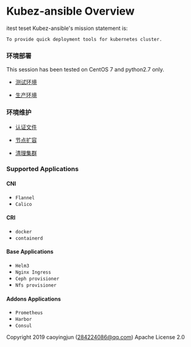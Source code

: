# Kubez-ansible Overview
itest teset
Kubez-ansible's mission statement is:

    To provide quick deployment tools for kubernetes cluster.


### 环境部署
This session has been tested on CentOS 7 and python2.7 only.

- [测试环境](doc/source/install/all-in-one.md)

- [生产环境](doc/source/install/multinode.md)

### 环境维护

- [认证文件](doc/source/install/admin-k8src.md)

- [节点扩容](doc/source/install/expansion.md)

- [清理集群](doc/source/install/destroy.md)

### Supported Applications

#### CNI
  - `Flannel`
  - `Calico`

#### CRI
  - `docker`
  - `containerd`

#### Base Applications
  - `Helm3`
  - `Nginx Ingress`
  - `Ceph provisioner`
  - `Nfs provisioner`

#### Addons Applications
  - `Prometheus`
  - `Harbor`
  - `Consul`

Copyright 2019 caoyingjun (284224086@qq.com) Apache License 2.0

